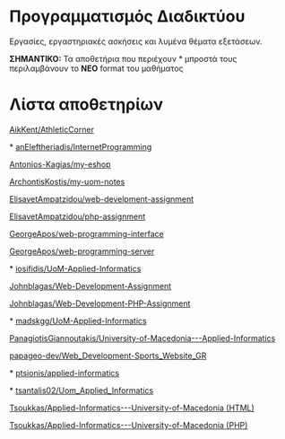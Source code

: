 # Προγραμματισμός Διαδικτύου

Εργασίες, εργαστηριακές ασκήσεις και λυμένα θέματα εξετάσεων.

**ΣΗΜΑΝΤΙΚΟ:** Τα αποθετήρια που περιέχουν \* μπροστά τους περιλαμβάνουν το **ΝΕΟ** format του μαθήματος

# Λίστα αποθετηρίων

[AikKent/AthleticCorner](https://github.com/AikKent/AthleticCorner)

\* [anEleftheriadis/InternetProgramming](https://github.com/anEleftheriadis/InternetProgramming)

[Antonios-Kagias/my-eshop](https://github.com/Antonios-Kagias/my-eshop)

[ArchontisKostis/my-uom-notes](https://github.com/ArchontisKostis/my-uom-notes/tree/main/Web%20Development)

[ElisavetAmpatzidou/web-develpment-assignment](https://github.com/ElisavetAmpatzidou/web-develpment-assignment)

[ElisavetAmpatzidou/php-assignment](https://github.com/ElisavetAmpatzidou/php-assignment)

[GeorgeApos/web-programming-interface](https://github.com/GeorgeApos/web-programming-interface)

[GeorgeApos/web-programming-server](https://github.com/GeorgeApos/web-programming-server)

\* [iosifidis/UoM-Applied-Informatics](https://github.com/iosifidis/UoM-Applied-Informatics/tree/main/s4/Web%20Programming)

[Johnblagas/Web-Development-Assignment](https://github.com/Johnblagas/Web-Development-Assignment)

[Johnblagas/Web-Development-PHP-Assignment](https://github.com/Johnblagas/Web-Development-PHP-Assignment)

\* [madskgg/UoM-Applied-Informatics](https://github.com/madskgg/UoM-Applied-Informatics/tree/main/Semester4/Web%20Programming)

[PanagiotisGiannoutakis/University-of-Macedonia---Applied-Informatics](https://github.com/PanagiotisGiannoutakis/University-of-Macedonia---Applied-Informatics/tree/main/Εφαρμοσμένη%20Πληροφορίκη/Προγραμματισμός%20Διαδικτύου)

[papageo-dev/Web_Development-Sports_Website_GR](https://github.com/papageo-dev/Web_Development-Sports_Website_GR)

\* [ptsionis/applied-informatics](https://github.com/ptsionis/applied-informatics/tree/main/Web%20Programming) 

\* [tsantalis02/Uom_Applied_Informatics](https://github.com/tsantalis02/Uom_Applied_Informatics/tree/main/Semester_04/Web_Programming)

[Tsoukkas/Applied-Informatics---University-of-Macedonia (HTML)](https://github.com/Tsoukkas/Applied-Informatics---University-of-Macedonia/tree/master/HTML)

[Tsoukkas/Applied-Informatics---University-of-Macedonia (PHP)](https://github.com/Tsoukkas/Applied-Informatics---University-of-Macedonia/tree/master/PHP)
